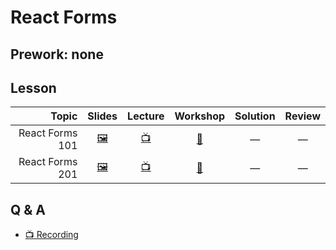 # React Forms

## Prework: none

## Lesson

Topic | Slides | Lecture | Workshop | Solution | Review
-----:|:------:|:-------:|:--------:|:--------:|:-----:
React Forms 101 | [🖼️][rf-1a] | [📺][rf-1b] | [🔬][rf-1c] | — | —
React Forms 201 | [🖼️][rf-2a] | [📺][rf-2b] | [🤝][rf-2c] | — | —

[rf-1a]: 1-react-forms-101/React%20Forms%20101.pdf
[rf-1b]: https://youtu.be/DKv4obDgcrI
[rf-1c]: https://learn.fullstackacademy.com/workshop/5a5116d6e2c9aa00040f7152/landing
[rf-2a]: 2-react-forms-201/React%20Forms%20201.pdf
[rf-2b]: https://youtu.be/aWvl-wmCyhM
[rf-2c]: https://learn.fullstackacademy.com/workshop/5a6f644e84a94700041777dd/landing

## Q & A

- [📺 Recording](https://youtu.be/FpKn7Be0fn4)

